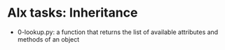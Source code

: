 # Alx tasks: Inheritance

* 0-lookup.py: a function that returns the list of available attributes and methods of an object
